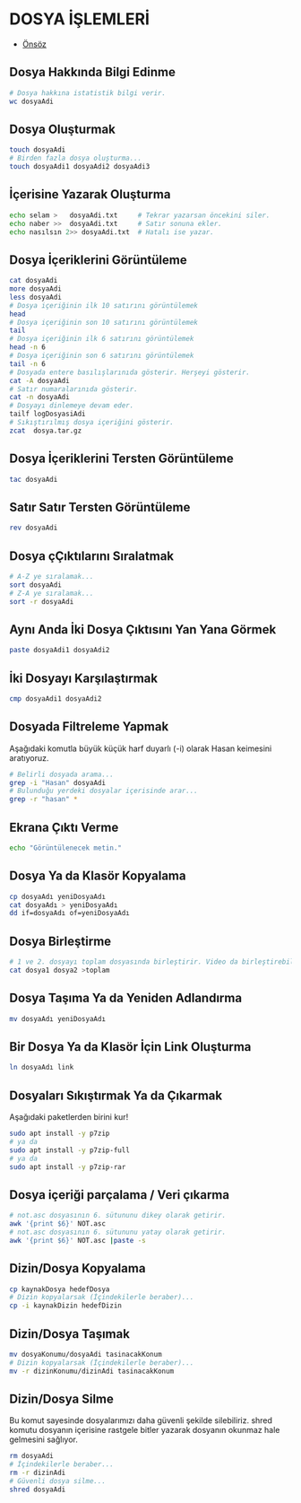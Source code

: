# DOSYA İŞLEMLERİ

- [Önsöz](https://github.com/cicekhasan/DersNotlarim)

## Dosya Hakkında Bilgi Edinme
```bash
# Dosya hakkına istatistik bilgi verir.
wc dosyaAdi
```

## Dosya Oluşturmak

```bash
touch dosyaAdi
# Birden fazla dosya oluşturma...
touch dosyaAdi1 dosyaAdi2 dosyaAdi3
```

## İçerisine Yazarak Oluşturma

```bash
echo selam >   dosyaAdi.txt     # Tekrar yazarsan öncekini siler.
echo naber >>  dosyaAdi.txt     # Satır sonuna ekler.
echo nasılsın 2>> dosyaAdi.txt  # Hatalı ise yazar.
```

## Dosya İçeriklerini Görüntüleme

```bash
cat dosyaAdi
more dosyaAdi
less dosyaAdi
# Dosya içeriğinin ilk 10 satırını görüntülemek
head
# Dosya içeriğinin son 10 satırını görüntülemek
tail
# Dosya içeriğinin ilk 6 satırını görüntülemek
head -n 6
# Dosya içeriğinin son 6 satırını görüntülemek
tail -n 6
# Dosyada entere basılışlarınıda gösterir. Herşeyi gösterir.
cat -A dosyaAdi
# Satır numaralarınıda gösterir.
cat -n dosyaAdi
# Dosyayı dinlemeye devam eder.
tailf logDosyasiAdi
# Sıkıştırılmış dosya içeriğini gösterir.
zcat  dosya.tar.gz
```

## Dosya İçeriklerini Tersten Görüntüleme

```bash
tac dosyaAdi
```

## Satır Satır Tersten Görüntüleme

```bash
rev dosyaAdi
```

## Dosya çÇıktılarını Sıralatmak

```bash
# A-Z ye sıralamak...
sort dosyaAdi
# Z-A ye sıralamak...
sort -r dosyaAdi
```

## Aynı Anda İki Dosya Çıktısını Yan Yana Görmek

```bash
paste dosyaAdi1 dosyaAdi2
```

## İki Dosyayı Karşılaştırmak

```bash
cmp dosyaAdi1 dosyaAdi2
```

## Dosyada Filtreleme Yapmak

Aşağıdaki komutla büyük küçük harf duyarlı (-i) olarak Hasan keimesini aratıyoruz.

```bash
# Belirli dosyada arama...
grep -i "Hasan" dosyaAdi
# Bulunduğu yerdeki dosyalar içerisinde arar...
grep -r "hasan" *
```

## Ekrana Çıktı Verme

```bash
echo "Görüntülenecek metin."
```

## Dosya Ya da Klasör Kopyalama

```bash
cp dosyaAdı yeniDosyaAdı
cat dosyaAdı > yeniDosyaAdı
dd if=dosyaAdı of=yeniDosyaAdı
```

## Dosya Birleştirme

```bash
# 1 ve 2. dosyayı toplam dosyasında birleştirir. Video da birleştirebilir.
cat dosya1 dosya2 >toplam
```

## Dosya Taşıma Ya da Yeniden Adlandırma

```bash
mv dosyaAdı yeniDosyaAdı
```

## Bir Dosya Ya da Klasör İçin Link Oluşturma

```bash
ln dosyaAdı link
```

## Dosyaları Sıkıştırmak Ya da Çıkarmak

Aşağıdaki paketlerden birini kur!

```bash
sudo apt install -y p7zip
# ya da
sudo apt install -y p7zip-full
# ya da
sudo apt install -y p7zip-rar
```

## Dosya içeriği parçalama / Veri çıkarma

```bash
# not.asc dosyasının 6. sütununu dikey olarak getirir.
awk '{print $6}' NOT.asc
# not.asc dosyasının 6. sütununu yatay olarak getirir.
awk '{print $6}' NOT.asc |paste -s
```

## Dizin/Dosya Kopyalama

```bash
cp kaynakDosya hedefDosya
# Dizin kopyalarsak (İçindekilerle beraber)...
cp -i kaynakDizin hedefDizin
```

## Dizin/Dosya Taşımak

```bash
mv dosyaKonumu/dosyaAdi tasinacakKonum
# Dizin kopyalarsak (İçindekilerle beraber)...
mv -r dizinKonumu/dizinAdi tasinacakKonum
```

## Dizin/Dosya Silme

Bu komut sayesinde dosyalarımızı daha güvenli şekilde silebiliriz. shred komutu dosyanın içerisine rastgele bitler yazarak dosyanın okunmaz hale gelmesini sağlıyor.

```bash
rm dosyaAdi
# İçindekilerle beraber...
rm -r dizinAdi
# Güvenli dosya silme...
shred dosyaAdi
```

